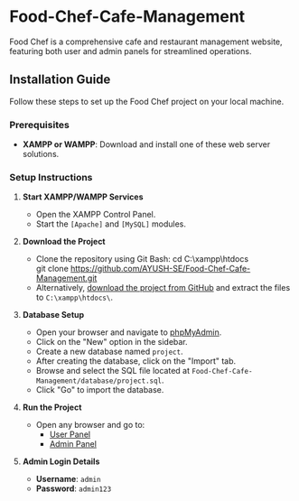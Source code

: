 # Food-Chef-Cafe-Management

Food Chef is a comprehensive cafe and restaurant management website, featuring both user and admin panels for streamlined operations.

## Installation Guide

Follow these steps to set up the Food Chef project on your local machine.

### Prerequisites
- **XAMPP or WAMPP**: Download and install one of these web server solutions.

### Setup Instructions

1. **Start XAMPP/WAMPP Services**
   - Open the XAMPP Control Panel.
   - Start the `[Apache]` and `[MySQL]` modules.

2. **Download the Project**
   - Clone the repository using Git Bash:
     cd C:\xampp\htdocs\
     git clone https://github.com/AYUSH-SE/Food-Chef-Cafe-Management.git
   - Alternatively, [download the project from GitHub](https://github.com/AYUSH-SE/Food-Chef-Cafe-Management.git) and extract the files to `C:\xampp\htdocs\`.

3. **Database Setup**
   - Open your browser and navigate to [phpMyAdmin](http://localhost/phpmyadmin).
   - Click on the "New" option in the sidebar.
   - Create a new database named `project`.
   - After creating the database, click on the "Import" tab.
   - Browse and select the SQL file located at `Food-Chef-Cafe-Management/database/project.sql`.
   - Click "Go" to import the database.

4. **Run the Project**
   - Open any browser and go to:
     - [User Panel](http://localhost/project)
     - [Admin Panel](http://localhost/project/admin)

5. **Admin Login Details**
   - **Username**: `admin`
   - **Password**: `admin123`
